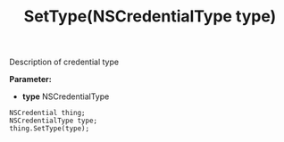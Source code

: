 ﻿---
uid: crmscript_ref_NSCredential_SetType
title: SetType(NSCredentialType type)
intellisense: NSCredential.SetType
keywords: NSCredential, GetType
so.topic: reference
---

Description of credential type

**Parameter:** 
 - **type** NSCredentialType

```crmscript
NSCredential thing;
NSCredentialType type;
thing.SetType(type);
```


